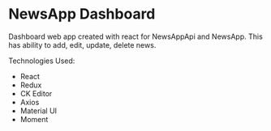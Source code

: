 # NewsApp Dashboard

Dashboard web app created with react for NewsAppApi and NewsApp. This has ability to add, edit, update, delete news.

Technologies Used:
- React
- Redux
- CK Editor
- Axios
- Material UI
- Moment
